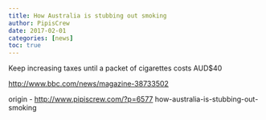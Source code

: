 ```yaml
---
title: How Australia is stubbing out smoking
author: PipisCrew
date: 2017-02-01
categories: [news]
toc: true
---
```


Keep increasing taxes until a packet of cigarettes costs AUD$40

http://www.bbc.com/news/magazine-38733502

origin - http://www.pipiscrew.com/?p=6577 how-australia-is-stubbing-out-smoking
